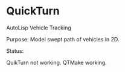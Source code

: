 # QuickTurn
AutoLisp Vehicle Tracking

Purpose:  Model swept path of vehicles in 2D.

Status:

QuikTurn not working.
QTMake working.
